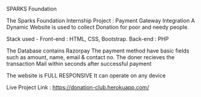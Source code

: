 SPARKS Foundation

The Sparks Foundation Internship Project : Payment Gateway Integration
A Dynamic Website is used to collect Donation for poor and needy people.

Stack used -
Front-end : HTML, CSS, Bootstrap. 
Back-end : PHP

The Database contains Razorpay
The payment method have basic fields such as amount, name, email & contact no.
The doner recieves the transaction Mail within seconds after successful payment

The website is FULL RESPONSIVE
It can operate on any device

Live Project Link : https://donation-club.herokuapp.com/
